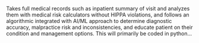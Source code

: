 Takes full medical records such as inpatient summary of visit and analyzes them with medical risk calculators without HIPPA violations, and follows an algorithmic integrated with AI/ML approach to determine diagnostic accuracy, malpractice risk and inconsistencies, and educate patient on their condition and management options. This will primarily be coded in python...
